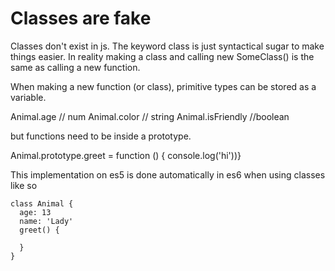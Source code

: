 # Classes are fake

Classes don't exist in js. The keyword class is just syntactical sugar to make things easier.
In reality making a class and calling new SomeClass() is the same as calling a new function.

When making a new function (or class), primitive types can be stored as a variable.

Animal.age // num
Animal.color // string
Animal.isFriendly //boolean

but functions need to be inside a prototype.

Animal.prototype.greet = function () { console.log('hi'))}

This implementation on es5 is done automatically in es6 when using classes like so

```
class Animal {
  age: 13
  name: 'Lady'
  greet() {

  }
}
```
